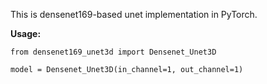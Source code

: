 This is densenet169-based unet implementation in PyTorch.
 
**Usage:**

```
from densenet169_unet3d import Densenet_Unet3D

model = Densenet_Unet3D(in_channel=1, out_channel=1)
```
